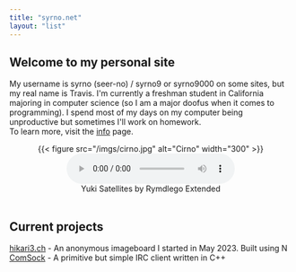 ```yaml
---
title: "syrno.net"
layout: "list"
---
```



## Welcome to my personal site<br>
My username is syrno (seer-no) / syrno9 or syrno9000 on some sites, but my real name is Travis. I'm currently a freshman student in California majoring in computer science (so I am a major doofus when it comes to programming). I spend most of my days on my computer being unproductive but sometimes I'll work on homework.<br>
To learn more, visit the <a href="/info">info</a> page.
<div style="text-align: center">
{{< figure src="/imgs/cirno.jpg" alt="Cirno" width="300" >}}
<audio controls autoplay loop>
  <source src="/music/yukisatellites.mp3" type="audio/mpeg">
  Your browser does not support the audio element.
</audio><br>
Yuki Satellites by Rymdlego Extended
</div>
<br>

## Current projects<br>
<a href="/h3">hikari3.ch</a> - An anonymous imageboard I started in May 2023. Built using N<br>
<a href="/comsock">ComSock</a> - A primitive but simple IRC client written in C++